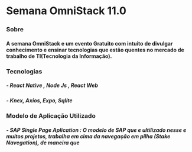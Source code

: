 # Semana OmniStack 11.0

### Sobre
####  A semana OmniStack e um evento Gratuito com intuito de divulgar conhecimento e ensinar tecnologias que estão quentes no mercado de trabalho de TI(Tecnologia da Informação).

### Tecnologias

##### - React Native , Node Js , React Web

##### - Knex, Axios, Expo, Sqlite 

### Modelo de Aplicação Utilizado

##### -  SAP Single Page Aplication : O modelo de SAP que e ultilizado nesse e muitos projetos, trabalha em cima da navegação em pilha (Stake Navegation), de maneira que 




